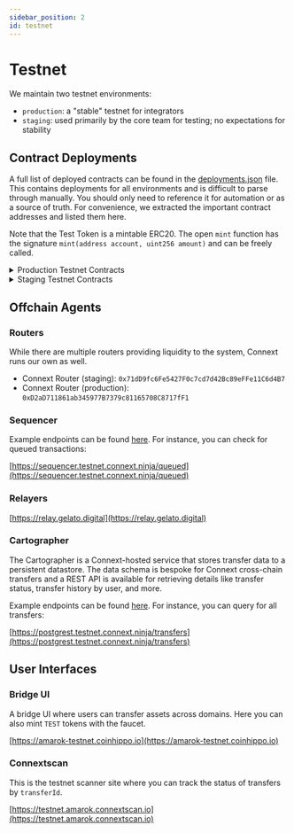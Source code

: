```yaml
---
sidebar_position: 2
id: testnet
---
```


# Testnet

We maintain two testnet environments:
- `production`: a "stable" testnet for integrators
- `staging`: used primarily by the core team for testing; no expectations for stability

## Contract Deployments

A full list of deployed contracts can be found in the [deployments.json](https://github.com/connext/nxtp/blob/main/packages/deployments/contracts/deployments.json) file. This contains deployments for all environments and is difficult to parse through manually. You should only need to reference it for automation or as a source of truth. For convenience, we extracted the important contract addresses and listed them here.

Note that the Test Token is a mintable ERC20. The open `mint` function has the signature `mint(address account, uint256 amount)` and can be freely called.

<details>

  <summary>Production Testnet Contracts</summary>

  ### Goerli 
  
  Domain ID: 1735353714

  <table>
    <tbody>
      <tr>
        <th>Core Contract</th>
        <th>Address</th>
      </tr>
      <tr>
        <td>
          <a href="https://louper.dev/diamond/0xD9e8b18Db316d7736A3d0386C59CA3332810df3B?network=goerli">
            ConnextHandler
          </a>
        </td>
        <td>0xD9e8b18Db316d7736A3d0386C59CA3332810df3B</td>
      </tr>
      <tr>
        <td>
          <a href="https://goerli.etherscan.io/address/0xB8153030F0e998706301fBbE3f2840C64FB876A6">
            TokenRegistry
          </a>
        </td>
        <td>0xB8153030F0e998706301fBbE3f2840C64FB876A6</td>
      </tr>
      <tr>
        <td>
          <a href="https://goerli.etherscan.io/address/0x570faC55A96bDEA6DE85632e4b2c7Fde4efFAD55">
            PromiseRouter
          </a>
        </td>
        <td>0x570faC55A96bDEA6DE85632e4b2c7Fde4efFAD55</td>
      </tr>
      <tr>
        <th>Asset Contract</th>
        <th>Address</th>
        <th>Type</th>
      </tr>
      <tr>
        <td>
          <a href="https://goerli.etherscan.io/address/0x7ea6eA49B0b0Ae9c5db7907d139D9Cd3439862a1">
            TEST
          </a>
        </td>
        <td>0x7ea6eA49B0b0Ae9c5db7907d139D9Cd3439862a1</td>
        <td>Canonical</td>
      </tr>
      <tr>
        <td>
          <a href="https://goerli.etherscan.io/address/0xB4FBF271143F4FBf7B91A5ded31805e42b2208d6">
            WETH
          </a>
        </td>
        <td>0xB4FBF271143F4FBf7B91A5ded31805e42b2208d6</td>
        <td>Canonical</td>
      </tr>
    </tbody>
  </table>

  <br />

  ### Optimism-Goerli

  Domain ID: 1735356532

  <table>
    <tbody>
      <tr>
        <th>Core Contract</th>
        <th>Address</th>
      </tr>
      <tr>
        <td>
          <a href="https://blockscout.com/optimism/goerli/address/0xA04f29c24CCf3AF30D4164F608A56Dc495B2c976">
            ConnextHandler
          </a>
        </td>
        <td>0xA04f29c24CCf3AF30D4164F608A56Dc495B2c976</td>
      </tr>
      <tr>
        <td>
          <a href="https://blockscout.com/optimism/goerli/address/0x69DdD0f3183805B44363b239708D89B92384a688">
            TokenRegistry
          </a>
        </td>
        <td>0x69DdD0f3183805B44363b239708D89B92384a688</td>
      </tr>
      <tr>
        <td>
          <a href="https://blockscout.com/optimism/goerli/address/0xF0Efb28f638A5262DdA8E8C4556eac4F0B749A22">
            PromiseRouter
          </a>
        </td>
        <td>0xF0Efb28f638A5262DdA8E8C4556eac4F0B749A22</td>
      </tr>
      <tr>
        <th>Asset Contract</th>
        <th>Address</th>
        <th>Type</th>
      </tr>
      <tr>
        <td>
          <a href="https://blockscout.com/optimism/goerli/address/0x68Db1c8d85C09d546097C65ec7DCBFF4D6497CbF">
            TEST
          </a>
        </td>
        <td>0x68Db1c8d85C09d546097C65ec7DCBFF4D6497CbF</td>
        <td>Representation</td>
      </tr>
      <tr>
        <td>
          <a href="https://blockscout.com/optimism/goerli/address/0x39B061B7e41DE8B721f9aEcEB6b3f17ECB7ba63E">
            nextWETH
          </a>
        </td>
        <td>0x39B061B7e41DE8B721f9aEcEB6b3f17ECB7ba63E</td>
        <td>Representation</td>
      </tr>
      <tr>
        <td>
          <a href="https://blockscout.com/optimism/goerli/address/0x4E283927E35b7118eA546Ef58Ea60bfF59E857DB">
            WETH
          </a>
        </td>
        <td>0x4E283927E35b7118eA546Ef58Ea60bfF59E857DB</td>
        <td>Adopted</td>
      </tr>
    </tbody>
  </table>

</details>


<details>

  <summary>Staging Testnet Contracts</summary>

  ### Goerli

  Domain ID: 1735353714

  <table>
    <tbody>
      <tr>
        <th>Core Contract</th>
        <th>Address</th>
      </tr>
      <tr>
        <td>
          <a href="https://louper.dev/diamond/0x8664bE4C5C12c718838b5dCd8748B66F3A0f6A18?network=goerli">
            ConnextHandler
          </a>
        </td>
        <td>0x8664bE4C5C12c718838b5dCd8748B66F3A0f6A18</td>
      </tr>
      <tr>
        <td>
          <a href="https://goerli.etherscan.io/address/0x458a2AE80fbe7e043ec18b62515423e63Ee5cBed">
            TokenRegistry
          </a>
        </td>
        <td>0x458a2AE80fbe7e043ec18b62515423e63Ee5cBed</td>
      </tr>
      <tr>
        <td>
          <a href="https://goerli.etherscan.io/address/0x3E3d48C7636A446C59423C95A89F1dE40f3a1F22">
            PromiseRouter
          </a>
        </td>
        <td>0x3E3d48C7636A446C59423C95A89F1dE40f3a1F22</td>
      </tr>
      <tr>
        <th>Asset Contract</th>
        <th>Address</th>
        <th>Type</th>
      </tr>
      <tr>
        <td>
          <a href="https://goerli.etherscan.io/address/0x7ea6eA49B0b0Ae9c5db7907d139D9Cd3439862a1">
            TEST
          </a>
        </td>
        <td>0x7ea6eA49B0b0Ae9c5db7907d139D9Cd3439862a1</td>
        <td>Canonical</td>
      </tr>
      <tr>
        <td>
          <a href="https://goerli.etherscan.io/address/0xB4FBF271143F4FBf7B91A5ded31805e42b2208d6">
            WETH
          </a>
        </td>
        <td>0xB4FBF271143F4FBf7B91A5ded31805e42b2208d6</td>
        <td>Canonical</td>
      </tr>
    </tbody>
  </table>

  <br />

  ### Optimism-Goerli

  Domain ID: 1735356532 

  <table>
    <tbody>
      <tr>
        <th>Core Contract</th>
        <th>Address</th>
      </tr>
      <tr>
        <td>
          <a href="https://blockscout.com/optimism/goerli/address/0xB7CF5324641bD9F82903504c56c9DE2193B4822F">
            ConnextHandler
          </a>
        </td>
        <td>0xB7CF5324641bD9F82903504c56c9DE2193B4822F</td>
      </tr>
      <tr>
        <td>
          <a href="https://blockscout.com/optimism/goerli/address/0x35d3a7C14de030dC9a1375009620c99369827a5E">
            TokenRegistry
          </a>
        </td>
        <td>0x35d3a7C14de030dC9a1375009620c99369827a5E</td>
      </tr>
      <tr>
        <td>
          <a href="https://blockscout.com/optimism/goerli/address/0xdd247dc5C3f446825FB00eA5bA074B6BAE8E2cae">
            PromiseRouter
          </a>
        </td>
        <td>0xdd247dc5C3f446825FB00eA5bA074B6BAE8E2cae</td>
      </tr>
      <tr>
        <th>Asset Contract</th>
        <th>Address</th>
        <th>Type</th>
      </tr>
      <tr>
        <td>
          <a href="https://blockscout.com/optimism/goerli/address/0x68Db1c8d85C09d546097C65ec7DCBFF4D6497CbF">
            TEST
          </a>
        </td>
        <td>0x68Db1c8d85C09d546097C65ec7DCBFF4D6497CbF</td>
        <td>Representation</td>
      </tr>
      <tr>
        <td>
          <a href="https://blockscout.com/optimism/goerli/address/0x39B061B7e41DE8B721f9aEcEB6b3f17ECB7ba63E">
            nextWETH
          </a>
        </td>
        <td>0x39B061B7e41DE8B721f9aEcEB6b3f17ECB7ba63E</td>
        <td>Representation</td>
      </tr>
      <tr>
        <td>
          <a href="https://blockscout.com/optimism/goerli/address/0x4E283927E35b7118eA546Ef58Ea60bfF59E857DB">
            WETH
          </a>
        </td>
        <td>0x4E283927E35b7118eA546Ef58Ea60bfF59E857DB</td>
        <td>Adopted</td>
      </tr>
    </tbody>
  </table>

</details>

## Offchain Agents

### Routers

While there are multiple routers providing liquidity to the system, Connext runs our own as well.

- Connext Router (staging): `0x71dD9fc6Fe5427F0c7cd7d42Bc89eFFe11C6d4B7`
- Connext Router (production): `0xD2aD711861ab345977B7379c81165708C8717fF1`
### Sequencer

Example endpoints can be found [here](https://github.com/connext/nxtp/blob/c694958e51b9f81cc100260d0776788276303087/packages/agents/sequencer/example.http#L15). For instance, you can check for queued transactions:

[https://sequencer.testnet.connext.ninja/queued](https://sequencer.testnet.connext.ninja/queued)

### Relayers

[https://relay.gelato.digital](https://relay.gelato.digital)

### Cartographer

The Cartographer is a Connext-hosted service that stores transfer data to a persistent datastore. The data schema is bespoke for Connext cross-chain transfers and a REST API is available for retrieving details like transfer status, transfer history by user, and more.

Example endpoints can be found [here](https://github.com/connext/nxtp/blob/c694958e51b9f81cc100260d0776788276303087/packages/agents/cartographer/api/example.http). For instance, you can query for all transfers: 

[https://postgrest.testnet.connext.ninja/transfers](https://postgrest.testnet.connext.ninja/transfers)


## User Interfaces

### Bridge UI

A bridge UI where users can transfer assets across domains. Here you can also mint `TEST` tokens with the faucet.

[https://amarok-testnet.coinhippo.io](https://amarok-testnet.coinhippo.io)

### Connextscan

This is the testnet scanner site where you can track the status of transfers by `transferId`. 

[https://testnet.amarok.connextscan.io](https://testnet.amarok.connextscan.io)
